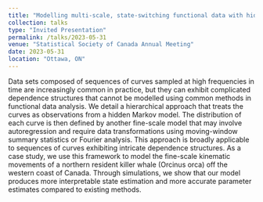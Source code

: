 ```yaml
---
title: "Modelling multi-scale, state-switching functional data with hidden Markov models"
collection: talks
type: "Invited Presentation"
permalink: /talks/2023-05-31
venue: "Statistical Society of Canada Annual Meeting"
date: 2023-05-31
location: "Ottawa, ON"
---
```


Data sets composed of sequences of curves sampled at high frequencies in time are increasingly common in practice, but they can exhibit complicated dependence structures that cannot be modelled using common methods in functional data analysis. We detail a hierarchical approach that treats the curves as observations from a hidden Markov model. The distribution of each curve is then defined by another fine-scale model that may involve autoregression and require data transformations using moving-window summary statistics or Fourier analysis. This approach is broadly applicable to sequences of curves exhibiting intricate dependence structures. As a case study, we use this framework to model the fine-scale kinematic movements of a northern resident killer whale (Orcinus orca) off the western coast of Canada. Through simulations, we show that our model produces more interpretable state estimation and more accurate parameter estimates compared to existing methods.
